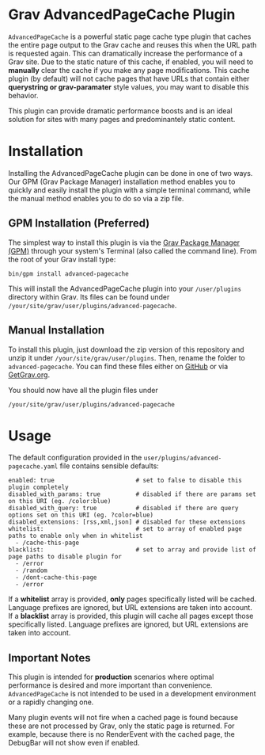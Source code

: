 # Grav AdvancedPageCache Plugin

`AdvancedPageCache` is a powerful static page cache type plugin that caches the entire page output to the Grav cache and reuses this when the URL path is requested again.  This can dramatically increase the performance of a Grav site.  Due to the static nature of this cache, if enabled, you will need to **manually** clear the cache if you make any page modifications.  This cache plugin (by default) will not cache pages that have URLs that contain either **querystring or grav-paramater** style values, you may want to disable this behavior.

This plugin can provide dramatic performance boosts and is an ideal solution for sites with many pages and predominantely static content.

# Installation

Installing the AdvancedPageCache plugin can be done in one of two ways. Our GPM (Grav Package Manager) installation method enables you to quickly and easily install the plugin with a simple terminal command, while the manual method enables you to do so via a zip file.

## GPM Installation (Preferred)

The simplest way to install this plugin is via the [Grav Package Manager (GPM)](http://learn.getgrav.org/advanced/grav-gpm) through your system's Terminal (also called the command line).  From the root of your Grav install type:

    bin/gpm install advanced-pagecache

This will install the AdvancedPageCache plugin into your `/user/plugins` directory within Grav. Its files can be found under `/your/site/grav/user/plugins/advanced-pagecache`.

## Manual Installation

To install this plugin, just download the zip version of this repository and unzip it under `/your/site/grav/user/plugins`. Then, rename the folder to `advanced-pagecache`. You can find these files either on [GitHub](https://github.com/getgrav/grav-plugin-precache) or via [GetGrav.org](http://getgrav.org/downloads/plugins#extras).

You should now have all the plugin files under

    /your/site/grav/user/plugins/advanced-pagecache

# Usage

The default configuration provided in the `user/plugins/advanced-pagecache.yaml` file contains sensible defaults:

```
enabled: true                       # set to false to disable this plugin completely
disabled_with_params: true          # disabled if there are params set on this URI (eg. /color:blue)
disabled_with_query: true           # disabled if there are query options set on this URI (eg. ?color=blue)
disabled_extensions: [rss,xml,json] # disabled for these extensions
whitelist:                          # set to array of enabled page paths to enable only when in whitelist
  - /cache-this-page
blacklist:                          # set to array and provide list of page paths to disable plugin for
  - /error
  - /random
  - /dont-cache-this-page
  - /error
```

If a **whitelist** array is provided, **only** pages specifically listed will be cached. Language prefixes are ignored, but URL extensions are taken into account.
If a **blacklist** array is provided, this plugin will cache all pages except those specifically listed. Language prefixes are ignored, but URL extensions are taken into account.

## Important Notes

This plugin is intended for **production** scenarios where optimal performance is desired and more important than convenience. `AdvancedPageCache` is not intended to be used in a development environment or a rapidly changing one.

Many plugin events will not fire when a cached page is found because these are not processed by Grav, only the static page is returned. For example, because there is no RenderEvent with the cached page, the DebugBar will not show even if enabled.